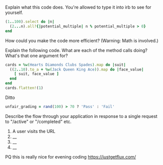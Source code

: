 Explain what this code does. You're allowed to type it into irb to see for yourself.
```ruby
(1..100).select do |n|
  (2...n).all?{|potential_multiple| n % potential_multiple > 0}
end
```
How could you make the code more efficient? (Warning: Math is involved.)

Explain the following code. What are each of the method calls doing? What's that one argument for?
```ruby
cards = %w(Hearts Diamonds Clubs Spades).map do |suit|
  ((2..10).to_a + %w(Jack Queen King Ace)).map do |face_value|
    [ suit, face_value ]
  end
end
cards.flatten!(1)
```

Ditto
```ruby
unfair_grading = rand(100) > 70 ? 'Pass' : 'Fail'
```

Describe the flow through your application in response to a single request to "/active" or "/completed" etc.

1. A user visits the URL
2. __
3. __
4. __

PQ this is really nice for evening coding
https://justgetflux.com/
